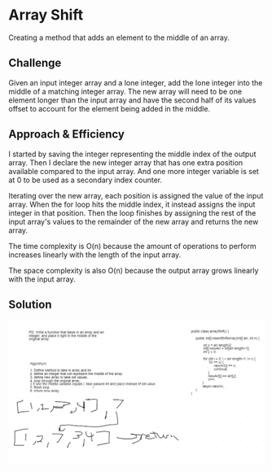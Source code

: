 # Array Shift

Creating a method that adds an element to the middle of an array.

## Challenge

Given an input integer array and a lone integer, add the lone integer into the middle of a matching integer array. The new array will need to be one element longer than the input array and have the second half of its values offset to account for the element being added in the middle.

## Approach & Efficiency

I started by saving the integer representing the middle index of the output array. Then I declare the new integer array that has one extra position available compared to the input array. And one more integer variable is set at 0 to be used as a secondary index counter.

Iterating over the new array, each position is assigned the value of the input array. When the for loop hits the middle index, it instead assigns the input integer in that position. Then the loop finishes by assigning the rest of the input array's values to the remainder of the new array and returns the new array.

The time complexity is O(n) because the amount of operations to perform increases linearly with the length of the input array.

The space complexity is also O(n) because the output array grows linearly with the input array.

## Solution

<img src="src/main/resources/whiteboard-ch-02.PNG">

